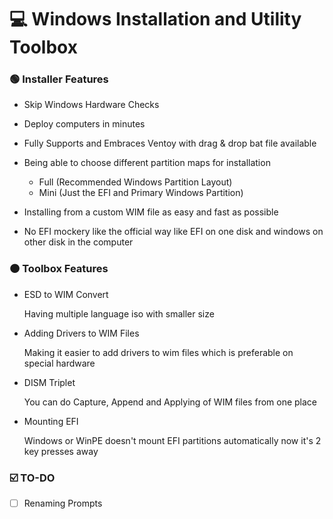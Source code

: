 # 💻 Windows Installation and Utility Toolbox 

### 🟢 Installer Features
- Skip Windows Hardware Checks
- Deploy computers in minutes
- Fully Supports and Embraces Ventoy with drag & drop bat file available
- Being able to choose different partition maps for installation 

	- Full (Recommended Windows Partition Layout)
	- Mini (Just the EFI and Primary Windows Partition)

- Installing from a custom WIM file as easy and fast as possible
- No EFI mockery like the official way like EFI on one disk and windows on other disk in the computer

### 🟠 Toolbox Features
- ESD to WIM Convert

	Having multiple language iso with smaller size 
- Adding Drivers to WIM Files

	Making it easier to add drivers to wim files which is preferable on special hardware
- DISM Triplet

	You can do Capture, Append and Applying of WIM files from one place 
- Mounting EFI

	Windows or WinPE doesn't mount EFI partitions automatically now it's 2 key presses away
### ☑️ TO-DO
- [ ] Renaming Prompts
